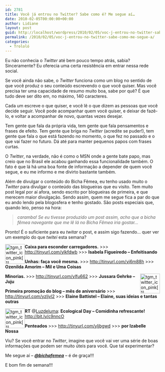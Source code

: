 ```yaml
---
id: 2781
title: Você já entrou no Twitter? Sabe como é? Me segue aí…
date: 2010-02-05T00:00:00+00:00
author: Lidiane
layout: post
guid: http://localhost/wordpress/2010/02/05/voc-j-entrou-no-twitter-sabe-como-me-segue-a/
permalink: /2010/02/05/voc-j-entrou-no-twitter-sabe-como-me-segue-a/
categories:
  - Trololó
---
```

Eu não conhecia o _Twitter_ até bem pouco tempo atrás, sabia? Sinceramente? Eu oferecia uma certa resistência em entrar nessa rede social.

Se você ainda não sabe, o _Twitter_ funciona como um blog no sentido de que você produz o seu conteúdo escrevendo o que você quiser. Mas você precisa ter uma capacidade de resumo muito boa, sabe por quê? É que tudo deve ser dito em, no máximo, 140 caracteres.

<!--more-->

Cada um escreve o que quiser, e você lê o que dizem as pessoas que você decide seguir. Você pode acompanhar quem você quiser, e deixar de fazê-lo, e voltar a acompanhar de novo, quantas vezes desejar.

Tem gente que fala da própria vida, tem gente que fala pensamentos e frases de efeito. Tem gente que briga no _Twitter_ (acredite se puder!), tem gente que fala o que está fazendo no momento, o que fez no passado e o que vai fazer no futuro. Dá até para manter pequenos papos com frases curtas.

O _Twitter_, na verdade, não é como o MSN onde a gente bate papo, mas creio que no Brasil ele acabou ganhando essa funcionalidade também. O fato é que lá há uma boa fonte de informação a depender de quem você segue, e eu me informo e me divirto bastante também.

Além de divulgar o conteúdo do Bicha Fêmea, eu tenho usado muito o _Twitter_ para divulgar o conteúdo das blogueiras que eu visito. Tem muito post legal por aí afora, sendo escrito por blogueiras de primeira, e que merecem maior divulgação. Sendo assim, quem me segue fica a par do que eu ando lendo pela blogosfera e tenho gostado. São posts especiais que, quando leio, penso na hora:

> _caramba! Se eu tivesse produzido um post assim, acho que a bicha fêmea navegante que me lê lá no Bicha Fêmea iria gostar…_

Pronto! É o suficiente para eu _twitar_ o post, e assim sigo fazendo… quer ver um exemplo do que _twitei_ esta semana?

[<img style="display: inline; margin-left: 0px; margin-right: 0px; border-width: 0px;" title="tgm_twitter_icon_pink[1]" src="http://www.trololodemulher.com.br/blog/wp-content/uploads/2010/02/tgm_twitter_icon_pink1_thumb.png" border="0" alt="tgm_twitter_icon_pink[1]" width="64" height="64" align="left" />](http://www.trololodemulher.com.br/blog/wp-content/uploads/2010/02/tgm_twitter_icon_pink1.png)

**Caixa para esconder carregadores.** >>> <http://tinyurl.com/ylkfdwb> >>> **Isabela Figueiredo – Enfeitisando**

**Unhas: faça você mesma.** >>> <http://tinyurl.com/yj6m88h> >>> **Ozenilda Amorim &#8211; Mil e Uma Coisas**

[<img style="display: inline; margin-left: 0px; margin-right: 0px; border-width: 0px;" title="tgm_twitter_icon_pink[1]" src="http://www.trololodemulher.com.br/blog/wp-content/uploads/2010/02/tgm_twitter_icon_pink1_thumb1.png" border="0" alt="tgm_twitter_icon_pink[1]" width="64" height="64" align="right" />](http://www.trololodemulher.com.br/blog/wp-content/uploads/2010/02/tgm_twitter_icon_pink11.png)

**Minorias.** >>> <http://tinyurl.com/ylfu662> >>> **Jussara Gehrke – Juju**

**Primeira promoção do blog &#8211; mês de aniversário** >>> http://tinyurl.com/yzljvl2 >>> **Elaine Battistel &#8211; Elaine, suas ideias e tantas outras**

[<img style="display: inline; margin-left: 0px; margin-right: 0px; border-width: 0px;" title="tgm_twitter_icon_pink[1]" src="http://www.trololodemulher.com.br/blog/wp-content/uploads/2010/02/tgm_twitter_icon_pink1_thumb2.png" border="0" alt="tgm_twitter_icon_pink[1]" width="64" height="64" align="left" />](http://www.trololodemulher.com.br/blog/wp-content/uploads/2010/02/tgm_twitter_icon_pink12.png)

**RT** @[Luzdeluma](http://twitter.com/Luzdeluma): **Ecological Day &#8211; Comidinha refrescante!** <http://bit.ly/c9nncO>

**Penteados** >>> <http://tinyurl.com/yljbgwd> >>> **por Izabelle Nossa**

Viu? Se você entrar no _Twitter_, imagine que você vai ver uma série de boas informações que podem ser muito úteis para você. Que tal experimentar?

Me segue aí – **_<a href="http://twitter.com/bichafemea/" target="_blank">@bichafemea</a>_** – é de graça!!!

E bom fim de semana!!!